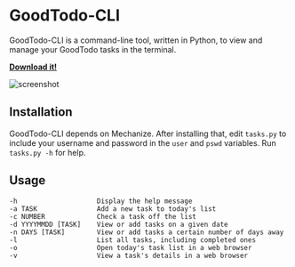 GoodTodo-CLI
============

GoodTodo-CLI is a command-line tool, written in Python, to view and manage your GoodTodo tasks in the terminal.

[**Download it!**](https://raw.github.com/tdeitch/goodtodo-cli/master/tasks.py)

![screenshot](https://raw.github.com/tdeitch/goodtodo-cli/master/screenshot.png)

Installation
------------
GoodTodo-CLI depends on Mechanize. After installing that, edit `tasks.py` to include your username and password in the `user` and `pswd` variables. Run `tasks.py -h` for help.

Usage
-----
    -h                    Display the help message
    -a TASK               Add a new task to today's list
    -c NUMBER             Check a task off the list
    -d YYYYMMDD [TASK]    View or add tasks on a given date
    -n DAYS [TASK]        View or add tasks a certain number of days away
    -l                    List all tasks, including completed ones
    -o                    Open today's task list in a web browser
    -v                    View a task's details in a web browser
